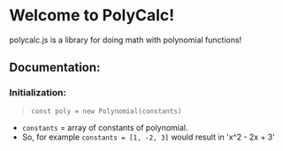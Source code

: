 # Welcome to PolyCalc!
polycalc.js is a library for doing math with polynomial functions!

## Documentation:
### Initialization:
> `const poly = new Polynomial(constants)`
  * `constants` = array of constants of polynomial.
  * So, for example `constants = [1, -2, 3]` would result in 'x^2 - 2x + 3'
